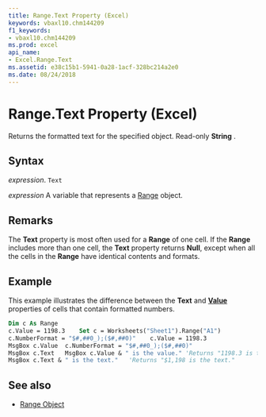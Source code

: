 ```yaml
---
title: Range.Text Property (Excel)
keywords: vbaxl10.chm144209
f1_keywords:
- vbaxl10.chm144209
ms.prod: excel
api_name:
- Excel.Range.Text
ms.assetid: e38c15b1-5941-0a28-1acf-328bc214a2e0
ms.date: 08/24/2018
---
```



# Range.Text Property (Excel)

Returns the formatted text for the specified object. Read-only **String** .


## Syntax

 _expression_. `Text`

 _expression_ A variable that represents a [Range](https://docs.microsoft.com/office/vba/api/excel.range(graph%20property)) object.


## Remarks

The **Text** property is most often used for a **Range** of one cell. If the **Range** includes more than one cell, the **Text** property returns **Null**, except when all the cells in the **Range** have identical contents and formats.

## Example

This example illustrates the difference between the **Text** and **[Value](Excel.Range.Value.md)**  properties of cells that contain formatted numbers.


```vb
Dim c As Range
c.Value = 1198.3 	Set c = Worksheets("Sheet1").Range("A1")
c.NumberFormat = "$#,##0_);($#,##0)" 	c.Value = 1198.3
MsgBox c.Value 	c.NumberFormat = "$#,##0_);($#,##0)"
MsgBox c.Text	MsgBox c.Value & " is the value." 'Returns "1198.3 is the value."
MsgBox c.Text & " is the text."   'Returns "$1,198 is the text."
```


## See also

- [Range Object](Excel.Range(object).md)

